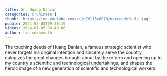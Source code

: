 ```yaml
---
title: Dr. Huang Danian
categories: ['Chinese']
thumb: 'https://img.youtube.com/vi/pZVl13c8F78/maxresdefault.jpg'
pudate: 2024-07-05T09:50:19
videos: 2024-07-05-09-49-06
author: tin-sokhavuth
---
```

The touching deeds of Huang Danian, a famous strategic scientist who never forgets his original intention and sincerely serve the country, eulogizes the great changes brought about by the reform and opening up to my country's scientific and technological undertakings, and shapes the heroic image of a new generation of scientific and technological workers.